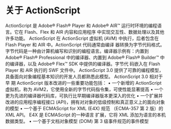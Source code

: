 # 关于 ActionScript

ActionScript 是 Adobe® Flash® Player 和 Adobe® AIR™ 运行时环境的编程语言。它在 Flash、Flex 和 AIR 内容和应用程序
中实现交互性、数据处理以及其他许多功能。
ActionScript 在 ActionScript 虚拟机 (AVM) 中执行，后者包含在 Flash Player 和 AIR 中。ActionScript 代码通常由编译
器转换为字节代码格式。字节代码是一种由计算机编写和识别的编程语言。编译器示例有：内置到 Adobe® Flash®
Professional 中的编译器、内置到 Adobe® Flash® Builder™ 中的编译器，以及 Adobe® Flex™ SDK 中提供的编译器。字节代
码嵌入在 Flash Player 和 AIR 执行的 SWF 文件中。
ActionScript 3.0 提供了可靠的编程模型，具备面向对象编程基本知识的开发人员都熟悉此模型。 ActionScript 3.0 相对于早
期 ActionScript 版本改进的一些重要功能包括：
• 一个新增的 ActionScript 虚拟机，称为 AVM2，它使用全新的字节代码指令集，可使性能显著提高
• 一个更为先进的编译器代码库，可执行比早期编译器版本更深入的优化
• 一个扩展并改进的应用程序编程接口 (API)，拥有对对象的低级控制和真正意义上的面向对象的模型
• 一个基于 ECMAScript for XML (E4X) 规范 （ECMA-357 第 2 版）的 XML API。 E4X 是 ECMAScript 的一种语言
扩展，它将 XML 添加为语言的本机数据类型。
• 一个基于文档对象模型 (DOM) 第 3 级事件规范的事件模型